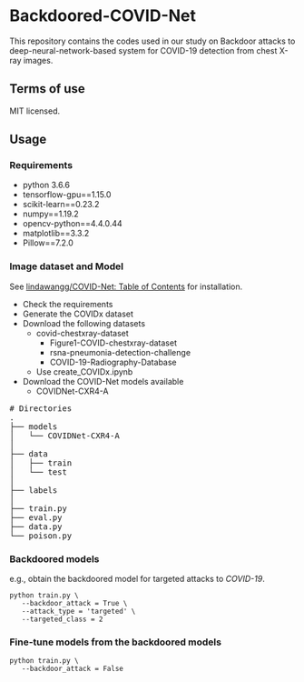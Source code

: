 # Backdoored-COVID-Net

This repository contains the codes used in our study on Backdoor attacks to deep-neural-network-based system for COVID-19 detection from chest X-ray images.

## Terms of use
MIT licensed.

## Usage
### Requirements
- python 3.6.6
- tensorflow-gpu==1.15.0
- scikit-learn==0.23.2
- numpy==1.19.2
- opencv-python==4.4.0.44
- matplotlib==3.3.2
- Pillow==7.2.0

### Image dataset and Model
See [lindawangg/COVID-Net: Table of Contents](https://github.com/lindawangg/COVID-Net#table-of-contents) for installation.
- Check the requirements
- Generate the COVIDx dataset
- Download the following datasets
  - covid-chestxray-dataset
    - Figure1-COVID-chestxray-dataset
    - rsna-pneumonia-detection-challenge
    - COVID-19-Radiography-Database
  - Use create_COVIDx.ipynb
- Download the COVID-Net models available
  - COVIDNet-CXR4-A


<pre>
# Directories
.
├── models
│   └── COVIDNet-CXR4-A
│ 
├── data
│   ├── train
│   └── test
│
├── labels
│ 
├── train.py
├── eval.py
├── data.py
└── poison.py
</pre>


### Backdoored models
e.g., obtain the backdoored model for targeted attacks to *COVID-19*.
```
python train.py \
   --backdoor_attack = True \
   --attack_type = 'targeted' \
   --targeted_class = 2
```

### Fine-tune models from the backdoored models
```
python train.py \
   --backdoor_attack = False
```

